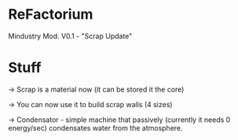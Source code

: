 # ReFactorium
Mindustry Mod. V0.1 - "Scrap Update"
# Stuff
-> Scrap is a material now (it can be stored it the core)

-> You can now use it to build scrap walls (4 sizes)

-> Condensator - simple machine that passively (currently it needs 0 energy/sec) condensates water from the atmosphere.

